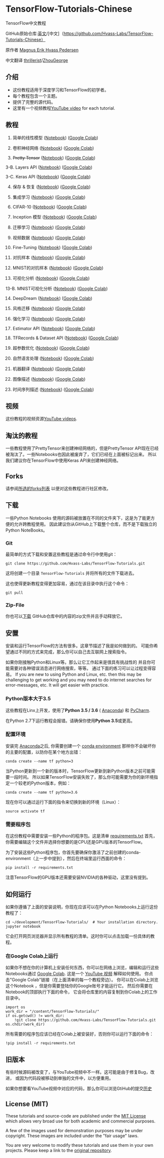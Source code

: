 # TensorFlow-Tutorials-Chinese
TensorFlow中文教程

GitHub原始仓库:[英文](https://github.com/Hvass-Labs/TensorFlow-Tutorials)/[中文]（https://github.com/Hvass-Labs/TensorFlow-Tutorials-Chinese）

原作者 [Magnus Erik Hvass Pedersen](http://www.hvass-labs.org)

中文翻译 [thrillerist](https://github.com/thrillerist)/[ZhouGeorge](https://github.com/ZhouGeorge)

## 介绍

* 这份教程适用于深度学习和TensorFlow的初学者。
* 每个教程包含一个主题。
* 提供了完整的源代码。
* 这里有一个视频教程[YouTube video](https://www.youtube.com/playlist?list=PL9Hr9sNUjfsmEu1ZniY0XpHSzl5uihcXZ) for each tutorial.

## 教程

1. 简单的线性模型
([Notebook](https://github.com/Hvass-Labs/TensorFlow-Tutorials/blob/master/01_Simple_Linear_Model.ipynb))
([Google Colab](https://colab.research.google.com/github/Hvass-Labs/TensorFlow-Tutorials/blob/master/01_Simple_Linear_Model.ipynb))

2. 卷积神经网络
([Notebook](https://github.com/Hvass-Labs/TensorFlow-Tutorials/blob/master/02_Convolutional_Neural_Network.ipynb))
([Google Colab](https://colab.research.google.com/github/Hvass-Labs/TensorFlow-Tutorials/blob/master/02_Convolutional_Neural_Network.ipynb))

3. ~~Pretty Tensor~~
([Notebook](https://github.com/Hvass-Labs/TensorFlow-Tutorials/blob/master/03_PrettyTensor.ipynb))
([Google Colab](https://colab.research.google.com/github/Hvass-Labs/TensorFlow-Tutorials/blob/master/03_PrettyTensor.ipynb))

3-B. Layers API
([Notebook](https://github.com/Hvass-Labs/TensorFlow-Tutorials/blob/master/03B_Layers_API.ipynb))
([Google Colab](https://colab.research.google.com/github/Hvass-Labs/TensorFlow-Tutorials/blob/master/03B_Layers_API.ipynb))

3-C. Keras API
([Notebook](https://github.com/Hvass-Labs/TensorFlow-Tutorials/blob/master/03C_Keras_API.ipynb))
([Google Colab](https://colab.research.google.com/github/Hvass-Labs/TensorFlow-Tutorials/blob/master/03C_Keras_API.ipynb))

4. 保存 & 恢复
([Notebook](https://github.com/Hvass-Labs/TensorFlow-Tutorials/blob/master/04_Save_Restore.ipynb))
([Google Colab](https://colab.research.google.com/github/Hvass-Labs/TensorFlow-Tutorials/blob/master/04_Save_Restore.ipynb))

5. 集成学习
([Notebook](https://github.com/Hvass-Labs/TensorFlow-Tutorials/blob/master/05_Ensemble_Learning.ipynb))
([Google Colab](https://colab.research.google.com/github/Hvass-Labs/TensorFlow-Tutorials/blob/master/05_Ensemble_Learning.ipynb))

6. CIFAR-10
([Notebook](https://github.com/Hvass-Labs/TensorFlow-Tutorials/blob/master/06_CIFAR-10.ipynb))
([Google Colab](https://colab.research.google.com/github/Hvass-Labs/TensorFlow-Tutorials/blob/master/06_CIFAR-10.ipynb))

7. Inception 模型
([Notebook](https://github.com/Hvass-Labs/TensorFlow-Tutorials/blob/master/07_Inception_Model.ipynb))
([Google Colab](https://colab.research.google.com/github/Hvass-Labs/TensorFlow-Tutorials/blob/master/07_Inception_Model.ipynb))

8. 迁移学习
([Notebook](https://github.com/Hvass-Labs/TensorFlow-Tutorials/blob/master/08_Transfer_Learning.ipynb))
([Google Colab](https://colab.research.google.com/github/Hvass-Labs/TensorFlow-Tutorials/blob/master/08_Transfer_Learning.ipynb))

9. 视频数据
([Notebook](https://github.com/Hvass-Labs/TensorFlow-Tutorials/blob/master/09_Video_Data.ipynb))
([Google Colab](https://colab.research.google.com/github/Hvass-Labs/TensorFlow-Tutorials/blob/master/09_Video_Data.ipynb))

10. Fine-Tuning
([Notebook](https://github.com/Hvass-Labs/TensorFlow-Tutorials/blob/master/10_Fine-Tuning.ipynb))
([Google Colab](https://colab.research.google.com/github/Hvass-Labs/TensorFlow-Tutorials/blob/master/10_Fine-Tuning.ipynb))

11. 对抗样本
([Notebook](https://github.com/Hvass-Labs/TensorFlow-Tutorials/blob/master/11_Adversarial_Examples.ipynb))
([Google Colab](https://colab.research.google.com/github/Hvass-Labs/TensorFlow-Tutorials/blob/master/11_Adversarial_Examples.ipynb))

12. MNIST的对抗样本
([Notebook](https://github.com/Hvass-Labs/TensorFlow-Tutorials/blob/master/12_Adversarial_Noise_MNIST.ipynb))
([Google Colab](https://colab.research.google.com/github/Hvass-Labs/TensorFlow-Tutorials/blob/master/12_Adversarial_Noise_MNIST.ipynb))

13. 可视化分析
([Notebook](https://github.com/Hvass-Labs/TensorFlow-Tutorials/blob/master/13_Visual_Analysis.ipynb))
([Google Colab](https://colab.research.google.com/github/Hvass-Labs/TensorFlow-Tutorials/blob/master/13_Visual_Analysis.ipynb))

13-B. MNIST可视化分析
([Notebook](https://github.com/Hvass-Labs/TensorFlow-Tutorials/blob/master/13B_Visual_Analysis_MNIST.ipynb))
([Google Colab](https://colab.research.google.com/github/Hvass-Labs/TensorFlow-Tutorials/blob/master/13B_Visual_Analysis_MNIST.ipynb))

14. DeepDream
([Notebook](https://github.com/Hvass-Labs/TensorFlow-Tutorials/blob/master/14_DeepDream.ipynb))
([Google Colab](https://colab.research.google.com/github/Hvass-Labs/TensorFlow-Tutorials/blob/master/14_DeepDream.ipynb))

15. 风格迁移
([Notebook](https://github.com/Hvass-Labs/TensorFlow-Tutorials/blob/master/15_Style_Transfer.ipynb))
([Google Colab](https://colab.research.google.com/github/Hvass-Labs/TensorFlow-Tutorials/blob/master/15_Style_Transfer.ipynb))

16. 强化学习
([Notebook](https://github.com/Hvass-Labs/TensorFlow-Tutorials/blob/master/16_Reinforcement_Learning.ipynb))
([Google Colab](https://colab.research.google.com/github/Hvass-Labs/TensorFlow-Tutorials/blob/master/16_Reinforcement_Learning.ipynb))

17. Estimator API
([Notebook](https://github.com/Hvass-Labs/TensorFlow-Tutorials/blob/master/17_Estimator_API.ipynb))
([Google Colab](https://colab.research.google.com/github/Hvass-Labs/TensorFlow-Tutorials/blob/master/17_Estimator_API.ipynb))

18. TFRecords & Dataset API
([Notebook](https://github.com/Hvass-Labs/TensorFlow-Tutorials/blob/master/18_TFRecords_Dataset_API.ipynb)) 
([Google Colab](https://colab.research.google.com/github/Hvass-Labs/TensorFlow-Tutorials/blob/master/18_TFRecords_Dataset_API.ipynb))

19. 超参数优化
([Notebook](https://github.com/Hvass-Labs/TensorFlow-Tutorials/blob/master/19_Hyper-Parameters.ipynb)) 
([Google Colab](https://colab.research.google.com/github/Hvass-Labs/TensorFlow-Tutorials/blob/master/19_Hyper-Parameters.ipynb))

20. 自然语言处理
([Notebook](https://github.com/Hvass-Labs/TensorFlow-Tutorials/blob/master/20_Natural_Language_Processing.ipynb)) 
([Google Colab](https://colab.research.google.com/github/Hvass-Labs/TensorFlow-Tutorials/blob/master/20_Natural_Language_Processing.ipynb))

21. 机器翻译
([Notebook](https://github.com/Hvass-Labs/TensorFlow-Tutorials/blob/master/21_Machine_Translation.ipynb))
([Google Colab](https://colab.research.google.com/github/Hvass-Labs/TensorFlow-Tutorials/blob/master/21_Machine_Translation.ipynb))

22. 图像描述
([Notebook](https://github.com/Hvass-Labs/TensorFlow-Tutorials/blob/master/22_Image_Captioning.ipynb))
([Google Colab](https://colab.research.google.com/github/Hvass-Labs/TensorFlow-Tutorials/blob/master/22_Image_Captioning.ipynb))

23. 时间序列描述
([Notebook](https://github.com/Hvass-Labs/TensorFlow-Tutorials/blob/master/23_Time-Series-Prediction.ipynb))
([Google Colab](https://colab.research.google.com/github/Hvass-Labs/TensorFlow-Tutorials/blob/master/23_Time-Series-Prediction.ipynb))

## 视频

这份教程的视频资源[YouTube videos](https://www.youtube.com/playlist?list=PL9Hr9sNUjfsmEu1ZniY0XpHSzl5uihcXZ).

## 淘汰的教程

一些教程使用了PrettyTensor来创建神经网络的，但是PrettyTensor API现在已经被淘汰了。一些Notebooks也因此被废弃了，它们已经在上面被标记出来。
所以我们建议你在TensorFlow中使用Keras API来创建神经网络。


## Forks

请参阅[所选的forks列表](https://github.com/Hvass-Labs/TensorFlow-Tutorials/blob/master/forks.md) 以便对这些教程进行社区修改。

## 下载

一些Python Notebooks 使用的源码被放置在不同的文件夹下，这是为了能更方便的允许跨教程使用。
因此建议你从GitHub上下载整个仓库，而不是下载独立的Python NoteBooks。

### Git

最简单的方式下载和安置这些教程是通过命令行中使用git：

    git clone https://github.com/Hvass-Labs/TensorFlow-Tutorials.git

这将创建一个目录 `TensorFlow-Tutorials` 并将所有的文件下载进去。

这也使得更新教程变得更加容易，通过在该目录中执行这个命令：

    git pull

### Zip-File

你也可以[下载](https://github.com/Hvass-Labs/TensorFlow-Tutorials/archive/master.zip)
GitHub仓库中的内容的zip文件并且手动释放它。

## 安置

安装和运行TensorFlow的方法有很多。这章节描述了我是如何做到的。
可能你希望通过不同的方式来完成，那么你可以自己去互联网上搜索指令。

如果你刚接触Python和Linux等。那么让它工作起来是很具有挑战性的
并且你可能需要对各种错误消息进行网络搜索，等等。
通过下面的练习可以让过程变得容易。
If you are new to using Python and Linux, etc. then this may be challenging
to get working and you may need to do internet searches for error-messages, etc.
It will get easier with practice.

### Python版本大于3.5

这些教程在Linx上开发，使用了**Python 3.5 / 3.6** ( [Anaconda](https://www.continuum.io/downloads)) 和 [PyCharm](https://www.jetbrains.com/pycharm/).

在Python 2.7下运行教程会报错。请确保你使用**Python 3.5**或更高。

### 配置环境

安装完 [Anaconda](https://www.continuum.io/downloads)之后, 你需要创建一个
[conda environment](http://conda.pydata.org/docs/using/envs.html)
那样你不会破坏你的主要的配置，以防你在某个地方出错：

    conda create --name tf python=3
当Python更新到一个新的版本时，TensorFlow更新到新Python版本之前可能需要一段时间。
所以如果TensorFlow安装失败了，那么你可能需要为你的新环境指定一个较老的Python版本，例如：

    conda create --name tf python=3.6

现在你可以通过运行下面的指令来切换到新的环境（Linux）：

    source activate tf

### 需要程序包

在这份教程中需要安装一些Python的程序包。这是清单
[requirements.txt](https://github.com/Hvass-Labs/TensorFlow-Tutorials/blob/master/requirements.txt)
首先，你需要编辑这个文件并选择你想要的是CPU还是GPU版本的TensorFlow。

为了安装这些Python程序包，你首先要确保你激活了之前创建的conda-environment（上一步中提到），然后在终端里运行西面的命令：

    pip install -r requirements.txt

注意TensorFlow的GPU版本还需要安装NVIDIA的各种驱动，这里没有提到。

## 如何运行
如果你遵循了上面的安装说明，你现在应该可以在Python Notebooks上运行这份教程了：

    cd ~/development/TensorFlow-Tutorials/  # Your installation directory.
    jupyter notebook

它会打开网页浏览器并显示所有教程的清单。这时你可以点击加载一份具体的教程。

### 在Google Colab上运行

如果你不想在你的计算机上安装任何东西，你可以在网络上浏览，编辑和运行这些Notebooks通过
[Google Colab](https://colab.research.google.com). 这是一个
[YouTube 视频](https://www.youtube.com/watch?v=Hs6HI2YWchM) 解释如何使用。
你点击"Google Colab"链接（在上面清单的每一个教程旁边）。
你可以在Colab上浏览这个Notebook ，但是你需要登陆你的Google账号才能运行它。
然后你需要在Notebook的顶部执行下面的命令，
它会将仓库里的内容复制到你Colab上的工作目录中。

    import os
    work_dir = "/content/TensorFlow-Tutorials/"
    if os.getcwd() != work_dir:
        !git clone https://github.com/Hvass-Labs/TensorFlow-Tutorials.git
    os.chdir(work_dir)

所有需要的程序包应该已经在Colab上被安装好，否则你可以运行下面的命令：

    !pip install -r requirements.txt

## 旧版本

有些时候源码被改变了，与YouTube视频中不一样。这可能是由于修复Bug，改进，
或因为代码段被移动到单独的文件中，以方便重用。

如果你想要看YouTube视频中对应的代码，那么你可以浏览GtiHub的提交[历史](https://github.com/Hvass-Labs/TensorFlow-Tutorials/commits/master)


## License (MIT)

These tutorials and source-code are published under the [MIT License](https://github.com/Hvass-Labs/TensorFlow-Tutorials/blob/master/LICENSE)
which allows very broad use for both academic and commercial purposes.

A few of the images used for demonstration purposes may be under copyright. These images are included under the "fair usage" laws.

You are very welcome to modify these tutorials and use them in your own projects.
Please keep a link to the [original repository](https://github.com/Hvass-Labs/TensorFlow-Tutorials).
